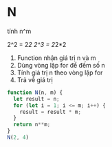 # N

tính n^m

2^2 = 2*2
2^3 = 2*2*2

1. Function nhận giá trị n và m
2. Dùng vòng lặp for để đếm số n
3. Tính giá trị n theo vòng lặp for
4. Trả về giá trị

```js
function N(n, m) {
  let result = n;
  for (let i = 1; i <= m; i++) {
    result = result * m;
  }
  return n**m;
}
N(2, 4)
```
